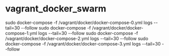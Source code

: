 # vagrant_docker_swarm
sudo docker-compose -f /vagrant/docker/docker-compose-0.yml logs --tail=30 --follow
sudo docker-compose -f /vagrant/docker/docker-compose-1.yml logs --tail=30 --follow
sudo docker-compose -f /vagrant/docker/docker-compose-2.yml logs --tail=30 --follow
sudo docker-compose -f /vagrant/docker/docker-compose-3.yml logs --tail=30 --follow